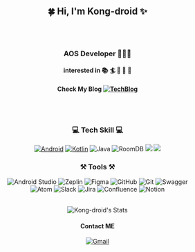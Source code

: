 <div align="center">
 
## 🍀 Hi, I'm Kong-droid ✨ <br>
 
<br></br>

### AOS Developer 👩🏻‍💻
#### interested in 📚 🏄‍ 🚴‍ 🎳 💐

#### Check My Blog [![TechBlog](https://img.shields.io/badge/Blog-9999FF?style=flat&logo=blogger&logoColor=f6f6f6)](https://kong-droid.com/)  

<br></br>


### 💻 Tech Skill 💻
[![Android](https://img.shields.io/badge/Android-3DDC84??style=flat&logo=android&logoColor=ffffff)](https://developer.android.com) [![Kotlin](https://img.shields.io/badge/Kotlin-7F52FF??style=flat&logo=kotlin&logoColor=f6f6f6)](https://developer.android.com/kotlin)   ![Java](https://img.shields.io/badge/Java-007396??style=flat&logo=java&logoColor=ffffff) ![RoomDB](https://img.shields.io/badge/RoomDB-ffffff??style=flat&color=0094ff) <img src="https://img.shields.io/badge/Jetpack-4285F4?style=flat&logo=Jetpack Compose&logoColor=white"/> 
 <img src="https://img.shields.io/badge/RxJava-B7178C?style=flat&logo=ReactiveX&logoColor=white"/> 
 

### ⚒ Tools ⚒ 
![Android Studio](https://img.shields.io/badge/Android%20Studio-3DDC84?style=flat&logo=androidstudio&logoColor=ffffff) ![Zeplin](https://img.shields.io/badge/Zeplin-9AFC7D??style=flat&color=ff6f6f)  ![Figma](https://img.shields.io/badge/Figma-F24E1E?style=flat&logo=figma&logoColor=ffffff) ![GitHub](https://img.shields.io/badge/GitHub-181717?style=flat&logo=github&logoColor=ffffff) ![Git](https://img.shields.io/badge/Git-F05032?style=flat&logo=git&logoColor=ffffff) ![Swagger](https://img.shields.io/badge/Swagger-85EA2D?style=flat&logo=swagger&logoColor=ffffff)<br>
![Atom](https://img.shields.io/badge/Atom-66595C?style=flat&logo=Atom&logoColor=ffffff) ![Slack](https://img.shields.io/badge/Slack-4A154B?style=flat&logo=Slack&logoColor=ffffff) ![Jira](https://img.shields.io/badge/Jira-0052CC?style=flat&logo=Jira&logoColor=ffffff) ![Confluence](https://img.shields.io/badge/Confluence-172B4D?style=flat&logo=Confluence&logoColor=ffffff) ![Notion](https://img.shields.io/badge/Notion-000000?style=flat&logo=Notion&logoColor=ffffff)
<br></br>

![Kong-droid's Stats](https://github-readme-stats.vercel.app/api?username=eunie9498&show_icons=true&icon_color=fff&count_private=true&bg_color=90,BE93C5,7BC6CC&title_color=fff&text_color=fff)



#### Contact ME
[![Gmail](https://img.shields.io/badge/Gmail-EA4335?style=flat&logo=Gmail&logoColor=f6f6f6)](mailto:bvegemilb@gmail.com) 

 </div>

<!---
eunie9498/eunie9498 is a ✨ special ✨ repository because its `README.md` (this file) appears on your GitHub profile.
You can click the Preview link to take a look at your changes.
--->

